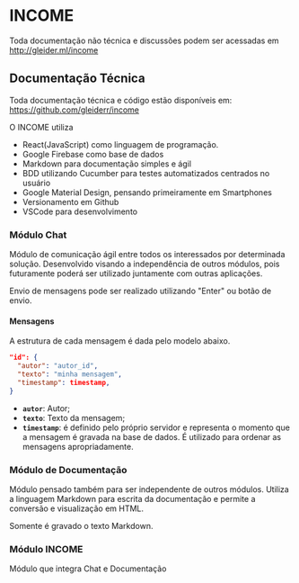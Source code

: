 # INCOME

Toda documentação não técnica e discussões podem ser acessadas em http://gleider.ml/income

## Documentação Técnica

Toda documentação técnica e código estão disponíveis em: https://github.com/gleiderr/income

O INCOME utiliza 
- React(JavaScript) como linguagem de programação.
- Google Firebase como base de dados
- Markdown para documentação simples e ágil
- BDD utilizando Cucumber para testes automatizados centrados no usuário
- Google Material Design, pensando primeiramente em Smartphones
- Versionamento em Github
- VSCode para desenvolvimento

### Módulo Chat
Módulo de comunicação ágil entre todos os interessados por determinada solução. Desenvolvido visando a independência de outros módulos, pois futuramente poderá ser utilizado juntamente com outras aplicações.

Envio de mensagens pode ser realizado utilizando "Enter" ou botão de envio.

#### Mensagens

A estrutura de cada mensagem é dada pelo modelo abaixo.

```json
"id": {
  "autor": "autor_id",
  "texto": "minha mensagem",
  "timestamp": timestamp,
}
```

- **`autor`**: Autor;
- **`texto`**: Texto da mensagem;
- **`timestamp`**: é definido pelo próprio servidor e representa o momento que a mensagem é gravada na base de dados. É utilizado para ordenar as mensagens apropriadamente.

### Módulo de Documentação
Módulo pensado também para ser independente de outros módulos.
Utiliza a linguagem Markdown para escrita da documentação e permite a conversão e  visualização em HTML.

Somente é gravado o texto Markdown.

### Módulo INCOME
Módulo que integra Chat e Documentação
